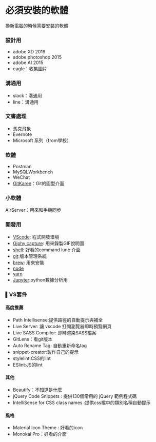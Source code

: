 # 必須安裝的軟體

換新電腦的時候需要安裝的軟體

### 設計用
- adobe XD 2019
- adobe photoshop 2015
- adobe AI 2015
- eagle：收集圖片

### 溝通用

- slack：溝通用
- line：溝通用


###  文書處理
- 馬克飛象
- Evernote
- Microsoft 系列（from學校）

### 軟體

- Postman
- MySQLWorkbench
- WeChat
- [GitKaren](https://www.gitkraken.com/)：Git的圖型介面


### 小軟體

AirServer：用來和手機同步


### 開發用
- [VScode](https://code.visualstudio.com): 程式開發環境
- [Giphy capture](https://giphy.com/apps/giphycapture): 用來錄製GIF說明圖
- [shell](https://medium.com/statementdog-engineering/prettify-your-zsh-command-line-prompt-3ca2acc967f): 好看的command lune 介面
- [git](https://git-scm.com/book/zh-tw/v1/%E9%96%8B%E5%A7%8B-%E5%AE%89%E8%A3%9D-Git):版本管理系統
- [brew](https://brew.sh/index_zh-tw): 用來安裝
- [node](https://nodejs.org/zh-tw/download/)
- [yarn](https://yarnpkg.com/zh-Hant/docs/install#mac-stable)
- [Jupyter](https://jupyter.org/install):python數據分析用

### ▌VS套件


#### 高度推薦

- Path Intellisense:提供路徑的自動提示與補全
- Live Server: 讓 vscode 打開瀏覽器即時預覽網頁
- Live SASS Compiler: 即時渲染SASS檔案
- GitLens：看git版本
- Auto Rename Tag: 自動重新命名tag
- snippet-creator:製作自己的提示
- stylelint:CSS的lint
- ESlint:JS的lint

#### 其他

- Beautify：不知道是什麼
- jQuery Code Snippets : 提供130個常用的 jQuery 範例程式碼
- IntelliSense for CSS class names :提供css檔中的類別名稱自動提示

#### 風格

- Material Icon Theme : 好看的icon
- Monokai Pro：好看的介面
